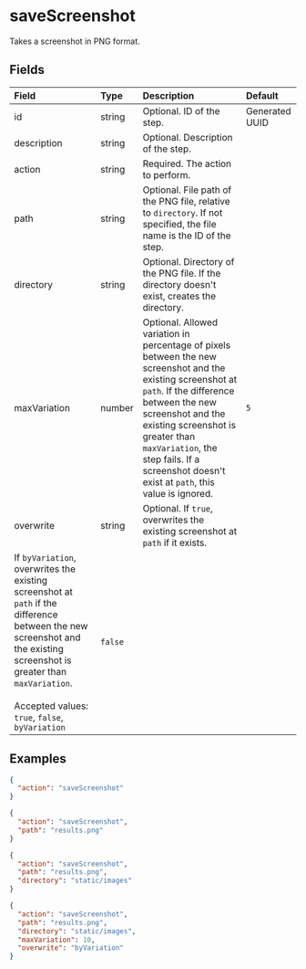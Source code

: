 
# saveScreenshot

Takes a screenshot in PNG format.

## Fields

Field | Type | Description | Default
:-- | :-- | :-- | :--
id | string |  Optional. ID of the step. | Generated UUID
description | string |  Optional. Description of the step. | 
action | string |  Required. The action to perform. | 
path | string |  Optional. File path of the PNG file, relative to `directory`. If not specified, the file name is the ID of the step. | 
directory | string |  Optional. Directory of the PNG file. If the directory doesn't exist, creates the directory. | 
maxVariation | number |  Optional. Allowed variation in percentage of pixels between the new screenshot and the existing screenshot at `path`. If the difference between the new screenshot and the existing screenshot is greater than `maxVariation`, the step fails. If a screenshot doesn't exist at `path`, this value is ignored. | `5`
overwrite | string |  Optional. If `true`, overwrites the existing screenshot at `path` if it exists.
If `byVariation`, overwrites the existing screenshot at `path` if the difference between the new screenshot and the existing screenshot is greater than `maxVariation`.<br/><br/>Accepted values: `true`, `false`, `byVariation` | `false`

## Examples

```json
{
  "action": "saveScreenshot"
}
```

```json
{
  "action": "saveScreenshot",
  "path": "results.png"
}
```

```json
{
  "action": "saveScreenshot",
  "path": "results.png",
  "directory": "static/images"
}
```

```json
{
  "action": "saveScreenshot",
  "path": "results.png",
  "directory": "static/images",
  "maxVariation": 10,
  "overwrite": "byVariation"
}
```
